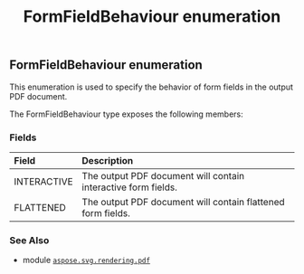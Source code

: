 ﻿---
title: FormFieldBehaviour enumeration
second_title: Aspose.SVG for Python via .NET API References
description: 
type: docs
weight: 40
url: /python-net/aspose.svg.rendering.pdf/formfieldbehaviour/
is_root: false
---

## FormFieldBehaviour enumeration

This enumeration is used to specify the behavior of form fields in the output PDF document.



The FormFieldBehaviour type exposes the following members:

### Fields
| Field | Description |
| :- | :- |
| INTERACTIVE | The output PDF document will contain interactive form fields. |
| FLATTENED | The output PDF document will contain flattened form fields. |



### See Also
* module [`aspose.svg.rendering.pdf`](..)
